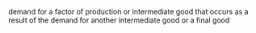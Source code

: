 demand for a factor of production or intermediate good that occurs as a result of the demand for another intermediate good or a final good